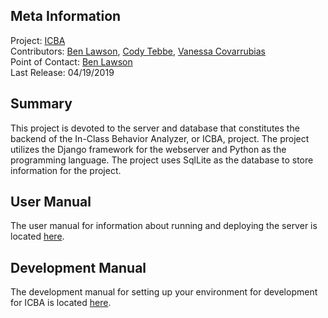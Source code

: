 ## Meta Information
Project: [ICBA](https://github.com/Tebbee/In-Class-Behavior-Analyzer)  
Contributors: [Ben Lawson](https://github.com/KarlMarx4701), [Cody Tebbe](https://github.com/Tebbee), [Vanessa Covarrubias](https://github.com/VanessaC97)  
Point of Contact: [Ben Lawson](mailto:bklawson@bsu.edu)  
Last Release: 04/19/2019

## Summary
This project is devoted to the server and database that constitutes the backend of the
In-Class Behavior Analyzer, or ICBA, project. The project utilizes the Django framework 
for the webserver and Python as the programming language. The project uses SqlLite as the
database to store information for the project.

## User Manual
The user manual for information about running and deploying the server is located [here](https://github.com/KarlMarx4701/In-Class-Behavior-Analyzer-Backend/blob/master/Documentation/USER_MANUAL.md).

## Development Manual
The development manual for setting up your environment for development for ICBA is located [here](https://github.com/KarlMarx4701/In-Class-Behavior-Analyzer-Backend/blob/master/Documentation/DEVELOPMENT_MANUAL.md).